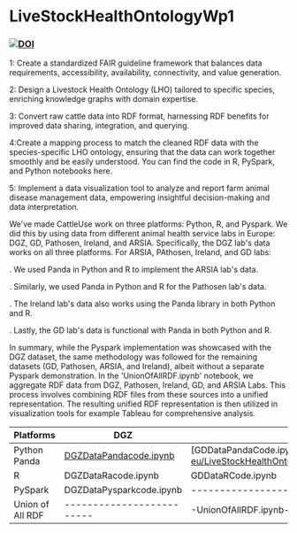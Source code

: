 # LiveStockHealthOntologyWp1
### [![DOI](https://zenodo.org/badge/659116364.svg)](https://zenodo.org/badge/latestdoi/659116364)

1: Create a standardized FAIR guideline framework that balances data requirements, accessibility, availability, connectivity, and value generation.

2: Design a Livestock Health Ontology (LHO) tailored to specific species, enriching knowledge graphs with domain expertise.

3: Convert raw cattle data into RDF format, harnessing RDF benefits for improved data sharing, integration, and querying.

4:Create a mapping process to match the cleaned RDF data with the species-specific LHO ontology, ensuring that the data can work together smoothly and be easily understood. You can find the code in R, PySpark, and Python notebooks here.

5: Implement a data visualization tool to analyze and report farm animal disease management data, empowering insightful decision-making and data interpretation.

We've made CattleUse work on three platforms: Python, R, and Pyspark. We did this by using data from different animal health service labs in Europe: DGZ, GD, Pathosen, Ireland, and ARSIA. Specifically, the DGZ lab's data works on all three platforms.
For ARSIA, PAthosen, Ireland, and GD labs:

. We used Panda in Python and R to implement the ARSIA lab's data.

. Similarly, we used Panda in Python and R for the Pathosen lab's data.

. The Ireland lab's data also works using the Panda library in both Python and R.

. Lastly, the GD lab's data is functional with Panda in both Python and R.

In summary, while the Pyspark implementation was showcased with the DGZ dataset, the same methodology was followed for the remaining datasets (GD, Pathosen, ARSIA, and Ireland), albeit without a separate Pyspark demonstration. In the 'UnionOfAllRDF.ipynb' notebook, we aggregate RDF data from DGZ, Pathosen, Ireland, GD, and ARSIA Labs. This process involves combining RDF files from these sources into a unified representation. The resulting unified RDF representation is then utilized in visualization tools for example Tableau for comprehensive analysis.

| Platforms         |          DGZ             |	     GD             |	      Pathosen	            |      Ireland           |	    Arsia              |
| ------------------| -------------------------| -------------------- |-----------------------------| -----------------------| ------------------------|
| Python Panda      | [DGZDataPandacode.ipynb ](https://github.com/decide-project-eu/LiveStockHealthOntologyWp1/blob/main/DGZDataPandacode.ipynb)  | [GDDataPandaCode.ipynb] (https://github.com/decide-project-eu/LiveStockHealthOntologyWp1/blob/main/GDDataPandaCode.ipynb)| PathosenDataPandaCode.ipynb https://github.com/decide-project-eu/LiveStockHealthOntologyWp1/blob/main/PathosenDataPandaCode.ipynb | IrelandPandacode.ipynb https://github.com/decide-project-eu/LiveStockHealthOntologyWp1/blob/main/IrelandPandacode.ipynb| ARSIADataPandaCode.ipynb https://github.com/decide-project-eu/LiveStockHealthOntologyWp1/blob/main/ARSIADataPandaCode.ipynb|
| R                 | DGZDataRacode.ipynb      | GDDataRCode.ipynb    | PathosenDataRCode.ipynb     | IrelandRCode.ipynb     | ARSIADataRCode.ipynb    |
| PySpark           | DGZDataPysparkcode.ipynb |----------------------|-----------------------------| -----------------------| ------------------------|
| Union of All RDF  | -------------------------|-UnionOfAllRDF.ipynb--|-----------------------------|------------------------|-------------------------|




